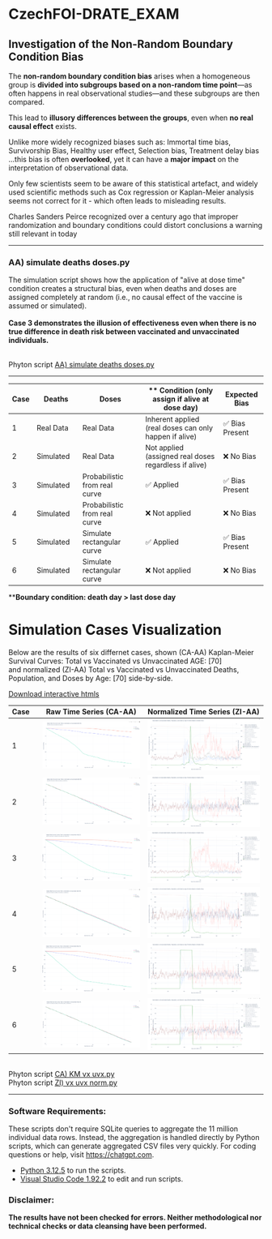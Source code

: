 # CzechFOI-DRATE_EXAM

## Investigation of the Non-Random Boundary Condition Bias

The **non-random boundary condition bias** arises when a homogeneous group is **divided into subgroups based on a non-random time point**—as often happens in real observational studies—and these subgroups are then compared.

This lead to **illusory differences between the groups**, even when **no real causal effect** exists.

Unlike more widely recognized biases such as: Immortal time bias, Survivorship Bias, Healthy user effect, Selection bias, Treatment delay bias  
...this bias is often **overlooked**, yet it can have a **major impact** on the interpretation of observational data.

Only few scientists seem to be aware of this statistical artefact,
and widely used scientific methods such as Cox regression or Kaplan-Meier analysis seems not correct for it - which often leads to misleading results.

Charles Sanders Peirce recognized over a century ago that improper randomization and boundary conditions could distort conclusions
a warning still relevant in today

_________________________________________

### AA) simulate deaths doses.py

The simulation script shows how the application of "alive at dose time" condition creates a structural bias, even when deaths and doses are assigned completely at random (i.e., no causal effect of the vaccine is assumed or simulated).
<br><br>**Case 3 demonstrates the illusion of effectiveness even when there is no true difference in death risk between vaccinated and unvaccinated individuals.**

<br>Phyton script [AA) simulate deaths doses.py](https://github.com/gitfrid/CzechFOI-DRATE_EXAM/blob/main/Py%20Scripts/AA%29%20simulate%20deaths%20doses.py) 

_________________________________________

| Case | Deaths       | Doses        | ** Condition (only assign if alive at dose day)   | Expected Bias   |
|-------|--------------|--------------|------------------------------------------------|-----------------|
| 1     | Real Data&nbsp;&nbsp;&nbsp;   | Real Data&nbsp;&nbsp;&nbsp;   | Inherent applied (real doses can only happen if alive)   | ✅ Bias Present  |
| 2     | Simulated&nbsp;&nbsp;&nbsp;   | Real Data&nbsp;&nbsp;&nbsp;   | Not applied (assigned real doses regardless if alive)           | ❌ No Bias      |
| 3     | Simulated&nbsp;&nbsp; | Probabilistic from real curve&nbsp;&nbsp;&nbsp;   | ✅ Applied                                       | ✅ Bias Present  |
| 4     | Simulated&nbsp;&nbsp; | Probabilistic from real curve&nbsp;&nbsp;&nbsp;   | ❌ Not applied                                   | ❌ No Bias      |
| 5     | Simulated&nbsp;&nbsp;&nbsp;   | Simulate rectangular curve&nbsp;&nbsp; | ✅ Applied                                       | ✅ Bias Present  |
| 6     | Simulated&nbsp;&nbsp;&nbsp;   | Simulate rectangular curve&nbsp;&nbsp; | ❌ Not applied                                   | ❌ No Bias      |

****Boundary condition: death day > last dose day**


# Simulation Cases Visualization

Below are the results of six differnet cases, 
shown (CA-AA) Kaplan-Meier Survival Curves: Total vs Vaccinated vs Unvaccinated AGE: [70]
<br>and normalized (ZI-AA) Total vs Vaccinated vs Unvaccinated Deaths, Population, and Doses by Age: [70] side-by-side.

[Download interactive htmls](https://github.com/gitfrid/CzechFOI-DRATE_EXAM/tree/main/Plot%20Results)

| Case&nbsp;&nbsp;&nbsp; | Raw Time Series (CA-AA) | Normalized Time Series (ZI-AA) |
|-------|-------------------------|-------------------------------|
| 1&nbsp;&nbsp;&nbsp; | ![Case 1 Raw](https://github.com/gitfrid/CzechFOI-DRATE_EXAM/blob/main/Plot%20Results/CA%29%20KM%20vx%20uvx/CA-AA%29%20case1_real_deaths_real_doses.png) | ![Case 1 Normalized](https://github.com/gitfrid/CzechFOI-DRATE_EXAM/blob/main/Plot%20Results/ZI%29%20vx%20uvx%20norm/ZI-AA%29%20case1_real_deaths_real_doses.png) |
| 2&nbsp;&nbsp;&nbsp; | ![Case 2 Raw](https://github.com/gitfrid/CzechFOI-DRATE_EXAM/blob/main/Plot%20Results/CA%29%20KM%20vx%20uvx/CA-AA%29%20case2_sim_deaths_real_doses_no_constraint.png) | ![Case 2 Normalized](https://github.com/gitfrid/CzechFOI-DRATE_EXAM/blob/main/Plot%20Results/ZI%29%20vx%20uvx%20norm/ZI-AA%29%20case2_sim_deaths_real_doses_no_constraint.png) |
| 3&nbsp;&nbsp;&nbsp; | ![Case 3 Raw](https://github.com/gitfrid/CzechFOI-DRATE_EXAM/blob/main/Plot%20Results/CA%29%20KM%20vx%20uvx/CA-AA%29%20case3_sim_deaths_sim_real_doses_with_constraint.png) | ![Case 3 Normalized](https://github.com/gitfrid/CzechFOI-DRATE_EXAM/blob/main/Plot%20Results/ZI%29%20vx%20uvx%20norm/ZI-AA%29%20case3_sim_deaths_sim_real_doses_with_constraint.png) |
| 4&nbsp;&nbsp;&nbsp; | ![Case 4 Raw](https://github.com/gitfrid/CzechFOI-DRATE_EXAM/blob/main/Plot%20Results/CA%29%20KM%20vx%20uvx/CA-AA%29%20case4_sim_deaths_sim_real_doses_no_constraint.png) | ![Case 4 Normalized](https://github.com/gitfrid/CzechFOI-DRATE_EXAM/blob/main/Plot%20Results/ZI%29%20vx%20uvx%20norm/ZI-AA%29%20case4_sim_deaths_sim_real_doses_no_constraint.png) |
| 5&nbsp;&nbsp;&nbsp; | ![Case 5 Raw](https://github.com/gitfrid/CzechFOI-DRATE_EXAM/blob/main/Plot%20Results/CA%29%20KM%20vx%20uvx/CA-AA%29%20case5_sim_deaths_sim_flat_random_doses_with_constraint.png) | ![Case 5 Normalized](https://github.com/gitfrid/CzechFOI-DRATE_EXAM/blob/main/Plot%20Results/ZI%29%20vx%20uvx%20norm/ZI-AA%29%20case5_sim_deaths_sim_flat_random_doses_with_constraint.png) |
| 6&nbsp;&nbsp;&nbsp; | ![Case 6 Raw](https://github.com/gitfrid/CzechFOI-DRATE_EXAM/blob/main/Plot%20Results/CA%29%20KM%20vx%20uvx/CA-AA%29%20case6_sim_deaths_sim_flat_random_doses_no_constraint.png) | ![Case 6 Normalized](https://github.com/gitfrid/CzechFOI-DRATE_EXAM/blob/main/Plot%20Results/ZI%29%20vx%20uvx%20norm/ZI-AA%29%20case6_sim_deaths_sim_flat_random_doses_no_constraint.png) |

<br>Phyton script [CA) KM vx uvx.py](https://github.com/gitfrid/CzechFOI-DRATE_EXAM/blob/main/Py%20Scripts/CA%29%20KM%20vx%20uvx.py) 
<br>Phyton script [ZI) vx uvx norm.py](https://github.com/gitfrid/CzechFOI-DRATE_EXAM/edit/main/Py%20Scripts/ZI%29%20vx%20uvx%20norm.py) 
_________________________________________
### Software Requirements:

These scripts don't require SQLite queries to aggregate the 11 million individual data rows.
Instead, the aggregation is handled directly by Python scripts, which can generate aggregated CSV files very quickly.
For coding questions or help, visit https://chatgpt.com.

- [Python 3.12.5](https://www.python.org/downloads/) to run the scripts.
- [Visual Studio Code 1.92.2](https://code.visualstudio.com/download) to edit and run scripts.


### Disclaimer:
**The results have not been checked for errors. Neither methodological nor technical checks or data cleansing have been performed.**
